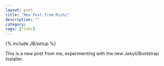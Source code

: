 ```yaml
---
layout: post
title: "New Post from Rishi"
description: ""
category: 
tags: [rishi]
---
```

{% include JB/setup %}

This is a new post from me, experimenting with the new Jekyll/Bootstrap installer.


